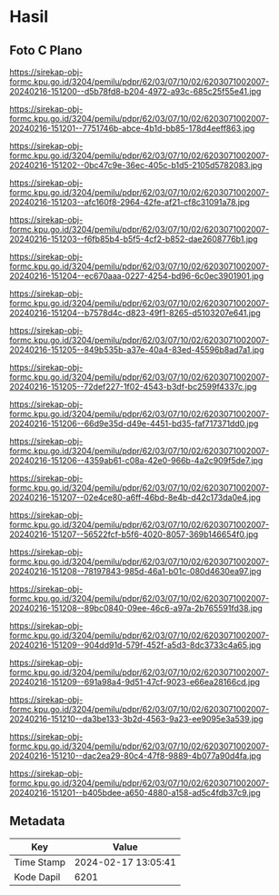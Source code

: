 # Hasil

## Foto C Plano

https://sirekap-obj-formc.kpu.go.id/3204/pemilu/pdpr/62/03/07/10/02/6203071002007-20240216-151200--d5b78fd8-b204-4972-a93c-685c25f55e41.jpg

https://sirekap-obj-formc.kpu.go.id/3204/pemilu/pdpr/62/03/07/10/02/6203071002007-20240216-151201--7751746b-abce-4b1d-bb85-178d4eeff863.jpg

https://sirekap-obj-formc.kpu.go.id/3204/pemilu/pdpr/62/03/07/10/02/6203071002007-20240216-151202--0bc47c9e-36ec-405c-b1d5-2105d5782083.jpg

https://sirekap-obj-formc.kpu.go.id/3204/pemilu/pdpr/62/03/07/10/02/6203071002007-20240216-151203--afc160f8-2964-42fe-af21-cf8c31091a78.jpg

https://sirekap-obj-formc.kpu.go.id/3204/pemilu/pdpr/62/03/07/10/02/6203071002007-20240216-151203--f6fb85b4-b5f5-4cf2-b852-dae2608776b1.jpg

https://sirekap-obj-formc.kpu.go.id/3204/pemilu/pdpr/62/03/07/10/02/6203071002007-20240216-151204--ec670aaa-0227-4254-bd96-6c0ec3901901.jpg

https://sirekap-obj-formc.kpu.go.id/3204/pemilu/pdpr/62/03/07/10/02/6203071002007-20240216-151204--b7578d4c-d823-49f1-8265-d5103207e641.jpg

https://sirekap-obj-formc.kpu.go.id/3204/pemilu/pdpr/62/03/07/10/02/6203071002007-20240216-151205--849b535b-a37e-40a4-83ed-45596b8ad7a1.jpg

https://sirekap-obj-formc.kpu.go.id/3204/pemilu/pdpr/62/03/07/10/02/6203071002007-20240216-151205--72def227-1f02-4543-b3df-bc2599f4337c.jpg

https://sirekap-obj-formc.kpu.go.id/3204/pemilu/pdpr/62/03/07/10/02/6203071002007-20240216-151206--66d9e35d-d49e-4451-bd35-faf717371dd0.jpg

https://sirekap-obj-formc.kpu.go.id/3204/pemilu/pdpr/62/03/07/10/02/6203071002007-20240216-151206--4359ab61-c08a-42e0-966b-4a2c909f5de7.jpg

https://sirekap-obj-formc.kpu.go.id/3204/pemilu/pdpr/62/03/07/10/02/6203071002007-20240216-151207--02e4ce80-a6ff-46bd-8e4b-d42c173da0e4.jpg

https://sirekap-obj-formc.kpu.go.id/3204/pemilu/pdpr/62/03/07/10/02/6203071002007-20240216-151207--56522fcf-b5f6-4020-8057-369b146654f0.jpg

https://sirekap-obj-formc.kpu.go.id/3204/pemilu/pdpr/62/03/07/10/02/6203071002007-20240216-151208--78197843-985d-46a1-b01c-080d4630ea97.jpg

https://sirekap-obj-formc.kpu.go.id/3204/pemilu/pdpr/62/03/07/10/02/6203071002007-20240216-151208--89bc0840-09ee-46c6-a97a-2b765591fd38.jpg

https://sirekap-obj-formc.kpu.go.id/3204/pemilu/pdpr/62/03/07/10/02/6203071002007-20240216-151209--904dd91d-579f-452f-a5d3-8dc3733c4a65.jpg

https://sirekap-obj-formc.kpu.go.id/3204/pemilu/pdpr/62/03/07/10/02/6203071002007-20240216-151209--691a98a4-9d51-47cf-9023-e66ea28166cd.jpg

https://sirekap-obj-formc.kpu.go.id/3204/pemilu/pdpr/62/03/07/10/02/6203071002007-20240216-151210--da3be133-3b2d-4563-9a23-ee9095e3a539.jpg

https://sirekap-obj-formc.kpu.go.id/3204/pemilu/pdpr/62/03/07/10/02/6203071002007-20240216-151210--dac2ea29-80c4-47f8-9889-4b077a90d4fa.jpg

https://sirekap-obj-formc.kpu.go.id/3204/pemilu/pdpr/62/03/07/10/02/6203071002007-20240216-151201--b405bdee-a650-4880-a158-ad5c4fdb37c9.jpg


## Metadata

| Key        | Value               |
| ---------- | ------------------- |
| Time Stamp | 2024-02-17 13:05:41 |
| Kode Dapil | 6201                |



